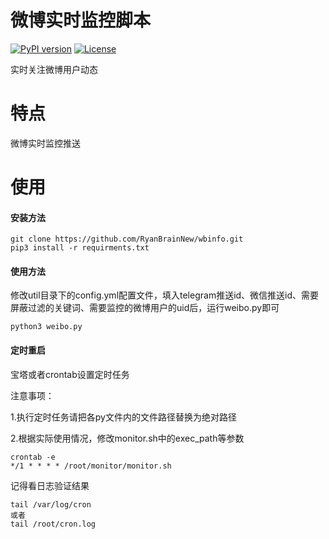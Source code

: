微博实时监控脚本
===========================================

[![PyPI version](https://img.shields.io/badge/python-3-blue.svg)](https://www.python.org/)  [![License](https://img.shields.io/badge/license-GPLv2-red.svg)](https://raw.githubusercontent.com/sqlmapproject/sqlmap/master/LICENSE) 

实时关注微博用户动态

特点
====

微博实时监控推送

使用
====

#### 安装方法

~~~~~~~~~~~~~~~~~~~~~~~~~~~~~~~~~~~~~~~~~~~~~~~~~~~~~~~~~~~~~~~~~~~~~~~~~~~~~~~~
git clone https://github.com/RyanBrainNew/wbinfo.git
pip3 install -r requirments.txt
~~~~~~~~~~~~~~~~~~~~~~~~~~~~~~~~~~~~~~~~~~~~~~~~~~~~~~~~~~~~~~~~~~~~~~~~~~~~~~~~

#### 使用方法

修改util目录下的config.yml配置文件，填入telegram推送id、微信推送id、需要屏蔽过滤的关键词、需要监控的微博用户的uid后，运行weibo.py即可

~~~~~~~~~~~~~~~~~~~~~~~~~~~~~~~~~~~~~~~~~~~~~~~~~~~~~~~~~~~~~~~~~~~~~~~~~~~~~~~~
python3 weibo.py
~~~~~~~~~~~~~~~~~~~~~~~~~~~~~~~~~~~~~~~~~~~~~~~~~~~~~~~~~~~~~~~~~~~~~~~~~~~~~~~~

#### 定时重启

宝塔或者crontab设置定时任务

注意事项：

1.执行定时任务请把各py文件内的文件路径替换为绝对路径

2.根据实际使用情况，修改monitor.sh中的exec_path等参数

```
crontab -e
*/1 * * * * /root/monitor/monitor.sh
```

记得看日志验证结果

```
tail /var/log/cron
或者
tail /root/cron.log
```
